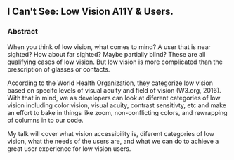 ## I Can't See: Low Vision A11Y & Users. 

### Abstract

When you think of low vision, what comes to mind? A user that is near sighted? How about far sighted? Maybe partially blind? These are all qualifying cases of low vision. But low vision is more complicated than the prescription of glasses or contacts. 

According to the World Health Organization, they categorize low vision based on specifc levels of visual acuity and field of vision (W3.org, 2016). With that in mind, we as developers can look at diferent categories of low vision including color vision, visual acuity, contrast sensitivty, etc and make an effort to bake in things like zoom, non-conflicting colors, and rewrapping of columns in to our code.

My talk will cover what vision accessibility is, diferent categories of low vision, what the needs of the users are, and what we can do to achieve a great user experience for low vision users.
